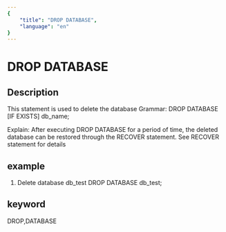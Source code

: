 ```yaml
---
{
    "title": "DROP DATABASE",
    "language": "en"
}
---
```


<!-- 
Licensed to the Apache Software Foundation (ASF) under one
or more contributor license agreements.  See the NOTICE file
distributed with this work for additional information
regarding copyright ownership.  The ASF licenses this file
to you under the Apache License, Version 2.0 (the
"License"); you may not use this file except in compliance
with the License.  You may obtain a copy of the License at

  http://www.apache.org/licenses/LICENSE-2.0

Unless required by applicable law or agreed to in writing,
software distributed under the License is distributed on an
"AS IS" BASIS, WITHOUT WARRANTIES OR CONDITIONS OF ANY
KIND, either express or implied.  See the License for the
specific language governing permissions and limitations
under the License.
-->

# DROP DATABASE

## Description

This statement is used to delete the database
Grammar:
DROP DATABASE [IF EXISTS] db_name;

Explain:
After executing DROP DATABASE for a period of time, the deleted database can be restored through the RECOVER statement. See RECOVER statement for details

## example

1. Delete database db_test
DROP DATABASE db_test;

## keyword

DROP,DATABASE
